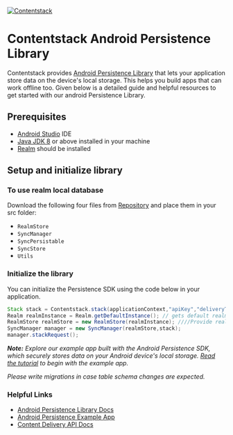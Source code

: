 [![Contentstack](https://www.contentstack.com/docs/static/images/contentstack.png)](https://www.contentstack.com/)

# Contentstack Android Persistence Library

Contentstack provides [Android Persistence Library](https://www.contentstack.com/docs/guide/synchronization/using-realm-persistence-library-with-android-sync-sdk) that lets your application store data on the device's local storage. This helps you build apps that can work offline too. Given below is a detailed guide and helpful resources to get started with our android Persistence Library.

## Prerequisites

* [Android Studio](https://developer.android.com/studio/) IDE
* [Java JDK 8](https://www.oracle.com/technetwork/es/java/javase/downloads/jdk8-downloads-2133151.html) or above installed in your machine
* [Realm](https://www.mongodb.com/docs/realm/sdk/java/install/#std-label-java-install) should be installed

## Setup and initialize library

### To use realm local database

Download the following four files from [Repository](https://github.com/contentstack/contentstack-android-persistence/tree/master/app/src/main/java/com/contentstack/persistence)  and place them in your src folder:

- `RealmStore`
- `SyncManager`
- `SyncPersistable`
- `SyncStore`
- `Utils`

### Initialize the library

You can initialize the Persistence SDK using the code below in your application.

```java  
Stack stack = Contentstack.stack(applicationContext,"apiKey","deliveryToken","environment");    
Realm realmInstance = Realm.getDefaultInstance(); // gets default realm instance
RealmStore realmStore = new RealmStore(realmInstance); ////Provide realmInstance to RealmStore's constructor like below
SyncManager manager = new SyncManager(realmStore,stack);  
manager.stackRequest();
```  

***Note:** Explore our example app built with the Android Persistence SDK, which securely stores data on your Android device's local storage. [Read the tutorial](https://github.com/contentstack/contentstack-android-persistence-example) to begin with the example app.*

*Please write migrations in case table schema changes are expected.*

### Helpful Links

- [Android Persistence Library Docs](https://www.contentstack.com/docs/guide/synchronization/using-realm-persistence-library-with-android-sync-sdk)
- [Android Persistence Example App](https://github.com/contentstack/contentstack-android-persistence-example)
- [Content Delivery API Docs](https://contentstack.com/docs/apis/content-delivery-api/)